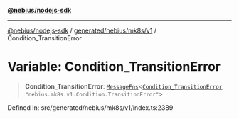 [**@nebius/nodejs-sdk**](../../../../../README.md)

***

[@nebius/nodejs-sdk](../../../../../README.md) / [generated/nebius/mk8s/v1](../README.md) / Condition\_TransitionError

# Variable: Condition\_TransitionError

> **Condition\_TransitionError**: [`MessageFns`](../../../../../runtime/protos/core/interfaces/MessageFns.md)\<[`Condition_TransitionError`](../interfaces/Condition_TransitionError.md), `"nebius.mk8s.v1.Condition.TransitionError"`\>

Defined in: src/generated/nebius/mk8s/v1/index.ts:2389
